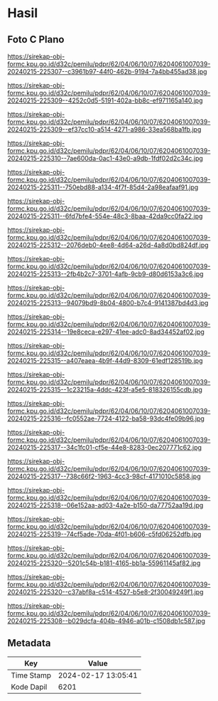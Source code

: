 # Hasil

## Foto C Plano

https://sirekap-obj-formc.kpu.go.id/d32c/pemilu/pdpr/62/04/06/10/07/6204061007039-20240215-225307--c3961b97-44f0-462b-9194-7a4bb455ad38.jpg

https://sirekap-obj-formc.kpu.go.id/d32c/pemilu/pdpr/62/04/06/10/07/6204061007039-20240215-225309--4252c0d5-5191-402a-bb8c-ef971165a140.jpg

https://sirekap-obj-formc.kpu.go.id/d32c/pemilu/pdpr/62/04/06/10/07/6204061007039-20240215-225309--ef37cc10-a514-4271-a986-33ea568ba1fb.jpg

https://sirekap-obj-formc.kpu.go.id/d32c/pemilu/pdpr/62/04/06/10/07/6204061007039-20240215-225310--7ae600da-0ac1-43e0-a9db-1fdf02d2c34c.jpg

https://sirekap-obj-formc.kpu.go.id/d32c/pemilu/pdpr/62/04/06/10/07/6204061007039-20240215-225311--750ebd88-a134-4f7f-85d4-2a98eafaaf91.jpg

https://sirekap-obj-formc.kpu.go.id/d32c/pemilu/pdpr/62/04/06/10/07/6204061007039-20240215-225311--6fd7bfe4-554e-48c3-8baa-42da9cc0fa22.jpg

https://sirekap-obj-formc.kpu.go.id/d32c/pemilu/pdpr/62/04/06/10/07/6204061007039-20240215-225312--2076deb0-4ee8-4d64-a26d-4a8d0bd824df.jpg

https://sirekap-obj-formc.kpu.go.id/d32c/pemilu/pdpr/62/04/06/10/07/6204061007039-20240215-225313--2fb4b2c7-3701-4afb-9cb9-d80d6153a3c6.jpg

https://sirekap-obj-formc.kpu.go.id/d32c/pemilu/pdpr/62/04/06/10/07/6204061007039-20240215-225313--94079bd9-8b04-4800-b7c4-9141387bd4d3.jpg

https://sirekap-obj-formc.kpu.go.id/d32c/pemilu/pdpr/62/04/06/10/07/6204061007039-20240215-225314--19e8ceca-e297-41ee-adc0-8ad34452af02.jpg

https://sirekap-obj-formc.kpu.go.id/d32c/pemilu/pdpr/62/04/06/10/07/6204061007039-20240215-225315--a407eaea-4b9f-44d9-8309-61edf128519b.jpg

https://sirekap-obj-formc.kpu.go.id/d32c/pemilu/pdpr/62/04/06/10/07/6204061007039-20240215-225315--1c23215a-4ddc-423f-a5e5-818326155cdb.jpg

https://sirekap-obj-formc.kpu.go.id/d32c/pemilu/pdpr/62/04/06/10/07/6204061007039-20240215-225316--fc0552ae-7724-4122-ba58-93dc4fe09b96.jpg

https://sirekap-obj-formc.kpu.go.id/d32c/pemilu/pdpr/62/04/06/10/07/6204061007039-20240215-225317--34c1fc01-cf5e-44e8-8283-0ec207771c62.jpg

https://sirekap-obj-formc.kpu.go.id/d32c/pemilu/pdpr/62/04/06/10/07/6204061007039-20240215-225317--738c66f2-1963-4cc3-98cf-4171010c5858.jpg

https://sirekap-obj-formc.kpu.go.id/d32c/pemilu/pdpr/62/04/06/10/07/6204061007039-20240215-225318--06e152aa-ad03-4a2e-b150-da77752aa19d.jpg

https://sirekap-obj-formc.kpu.go.id/d32c/pemilu/pdpr/62/04/06/10/07/6204061007039-20240215-225319--74cf5ade-70da-4f01-b606-c5fd06252dfb.jpg

https://sirekap-obj-formc.kpu.go.id/d32c/pemilu/pdpr/62/04/06/10/07/6204061007039-20240215-225320--5201c54b-b181-4165-bb1a-55961145af82.jpg

https://sirekap-obj-formc.kpu.go.id/d32c/pemilu/pdpr/62/04/06/10/07/6204061007039-20240215-225320--c37abf8a-c514-4527-b5e8-2f30049249f1.jpg

https://sirekap-obj-formc.kpu.go.id/d32c/pemilu/pdpr/62/04/06/10/07/6204061007039-20240215-225308--b029dcfa-404b-4946-a01b-c1508db1c587.jpg


## Metadata

| Key        | Value               |
| ---------- | ------------------- |
| Time Stamp | 2024-02-17 13:05:41 |
| Kode Dapil | 6201                |



